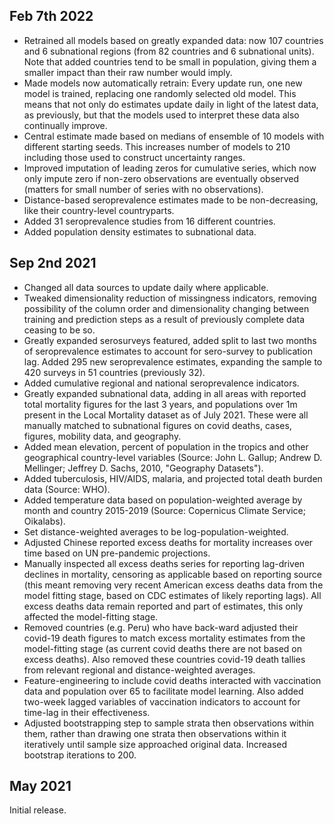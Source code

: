## Feb 7th 2022
- Retrained all models based on greatly expanded data: now 107 countries and 6 subnational regions (from 82 countries and 6 subnational units). Note that added countries tend to be small in population, giving them a smaller impact than their raw number would imply.
- Made models now automatically retrain: Every update run, one new model is trained, replacing one randomly selected old model. This means that not only do estimates update daily in light of the latest data, as previously, but that the models used to interpret these data also continually improve. 
- Central estimate made based on medians of ensemble of 10 models with different starting seeds. This increases number of models to 210 including those used to construct uncertainty ranges.
- Improved imputation of leading zeros for cumulative series, which now only impute zero if non-zero observations are eventually observed (matters for small number of series with no observations).
- Distance-based seroprevalence estimates made to be non-decreasing, like their country-level countryparts.
- Added 31 seroprevalence studies from 16 different countries.
- Added population density estimates to subnational data.

## Sep 2nd 2021
- Changed all data sources to update daily where applicable.
- Tweaked dimensionality reduction of missingness indicators, removing possibility of the column order and dimensionality changing between training and prediction steps as a result of previously complete data ceasing to be so.
- Greatly expanded serosurveys featured, added split to last two months of seroprevalence estimates to account for sero-survey to publication lag. Added 295 new seroprevalence estimates, expanding the sample to 420 surveys in 51 countries (previously 32).
- Added cumulative regional and national seroprevalence indicators.
- Greatly expanded subnational data, adding in all areas with reported total mortality figures for the last 3 years, and populations over 1m present in the Local Mortality dataset as of July 2021. These were all manually matched to subnational figures on covid deaths, cases, figures, mobility data, and geography.
- Added mean elevation, percent of population in the tropics and other geographical country-level variables (Source: John L. Gallup; Andrew D. Mellinger; Jeffrey D. Sachs, 2010, "Geography Datasets").
- Added tuberculosis, HIV/AIDS, malaria, and projected total death burden data (Source: WHO).
- Added temperature data based on population-weighted average by month and country 2015-2019 (Source: Copernicus Climate Service; Oikalabs).
- Set distance-weighted averages to be log-population-weighted.
- Adjusted Chinese reported excess deaths for mortality increases over time based on UN pre-pandemic projections.
- Manually inspected all excess deaths series for reporting lag-driven declines in mortality, censoring as applicable based on reporting source (this meant removing very recent American excess deaths data from the model fitting stage, based on CDC estimates of likely reporting lags). All excess deaths data remain reported and part of estimates, this only affected the model-fitting stage.
- Removed countries (e.g. Peru) who have back-ward adjusted their covid-19 death figures to match excess mortality estimates from the model-fitting stage (as current covid deaths there are not based on excess deaths). Also removed these countries covid-19 death tallies from relevant regional and distance-weighted averages.
- Feature-engineering to include covid deaths interacted with vaccination data and population over 65 to facilitate model learning. Also added two-week lagged variables of vaccination indicators to account for time-lag in their effectiveness.
- Adjusted bootstrapping step to sample strata then observations within them, rather than drawing one strata then observations within it iteratively until sample size approached original data. Increased bootstrap iterations to 200.

## May 2021

Initial release.